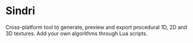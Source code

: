 # Sindri
Cross-platform tool to generate, preview and export procedural 1D, 2D and 3D textures. Add your own algorithms through Lua scripts.
